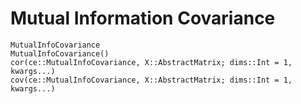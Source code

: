 # Mutual Information Covariance

```@docs
MutualInfoCovariance
MutualInfoCovariance()
cor(ce::MutualInfoCovariance, X::AbstractMatrix; dims::Int = 1, kwargs...)
cov(ce::MutualInfoCovariance, X::AbstractMatrix; dims::Int = 1, kwargs...)
```

